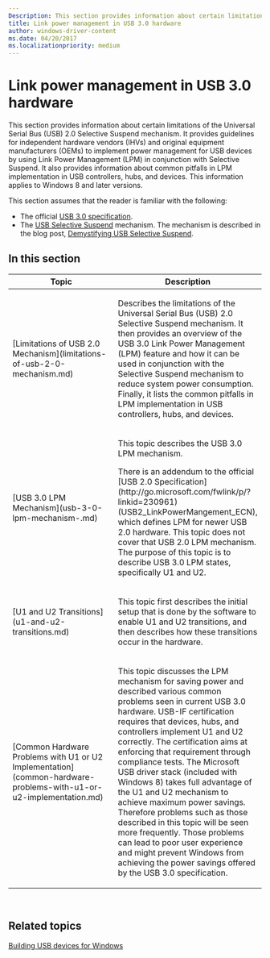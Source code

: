 ```yaml
---
Description: This section provides information about certain limitations of the Universal Serial Bus (USB) 2.0 Selective Suspend mechanism.
title: Link power management in USB 3.0 hardware
author: windows-driver-content
ms.date: 04/20/2017
ms.localizationpriority: medium
---
```


# Link power management in USB 3.0 hardware


This section provides information about certain limitations of the Universal Serial Bus (USB) 2.0 Selective Suspend mechanism. It provides guidelines for independent hardware vendors (IHVs) and original equipment manufacturers (OEMs) to implement power management for USB devices by using Link Power Management (LPM) in conjunction with Selective Suspend. It also provides information about common pitfalls in LPM implementation in USB controllers, hubs, and devices. This information applies to Windows 8 and later versions.

This section assumes that the reader is familiar with the following:

-   The official [USB 3.0 specification](http://www.usb.org/developers/docs/).
-   The [USB Selective Suspend](http://go.microsoft.com/fwlink/p/?linkid=230964) mechanism. The mechanism is described in the blog post, [Demystifying USB Selective Suspend](http://go.microsoft.com/fwlink/p/?linkid=230962).

## In this section


<table>
<colgroup>
<col width="50%" />
<col width="50%" />
</colgroup>
<thead>
<tr class="header">
<th>Topic</th>
<th>Description</th>
</tr>
</thead>
<tbody>
<tr class="odd">
<td><p>[Limitations of USB 2.0 Mechanism](limitations-of-usb-2-0-mechanism.md)</p></td>
<td><p>Describes the limitations of the Universal Serial Bus (USB) 2.0 Selective Suspend mechanism. It then provides an overview of the USB 3.0 Link Power Management (LPM) feature and how it can be used in conjunction with the Selective Suspend mechanism to reduce system power consumption. Finally, it lists the common pitfalls in LPM implementation in USB controllers, hubs, and devices.</p></td>
</tr>
<tr class="even">
<td><p>[USB 3.0 LPM Mechanism](usb-3-0-lpm-mechanism-.md)</p></td>
<td><p>This topic describes the USB 3.0 LPM mechanism.</p>
<p>There is an addendum to the official [USB 2.0 Specification](http://go.microsoft.com/fwlink/p/?linkid=230961) (USB2_LinkPowerMangement_ECN), which defines LPM for newer USB 2.0 hardware. This topic does not cover that USB 2.0 LPM mechanism. The purpose of this topic is to describe USB 3.0 LPM states, specifically U1 and U2.</p></td>
</tr>
<tr class="odd">
<td><p>[U1 and U2 Transitions](u1-and-u2-transitions.md)</p></td>
<td><p>This topic first describes the initial setup that is done by the software to enable U1 and U2 transitions, and then describes how these transitions occur in the hardware.</p></td>
</tr>
<tr class="even">
<td><p>[Common Hardware Problems with U1 or U2 Implementation](common-hardware-problems-with-u1-or-u2-implementation.md)</p></td>
<td><p>This topic discusses the LPM mechanism for saving power and described various common problems seen in current USB 3.0 hardware. USB-IF certification requires that devices, hubs, and controllers implement U1 and U2 correctly. The certification aims at enforcing that requirement through compliance tests. The Microsoft USB driver stack (included with Windows 8) takes full advantage of the U1 and U2 mechanism to achieve maximum power savings. Therefore problems such as those described in this topic will be seen more frequently. Those problems can lead to poor user experience and might prevent Windows from achieving the power savings offered by the USB 3.0 specification.</p></td>
</tr>
</tbody>
</table>

 

## Related topics
[Building USB devices for Windows](building-usb-devices-for-windows.md)  



